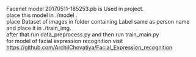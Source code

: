 Facenet model 20170511-185253.pb is Used in project.<br>
place this model in ./model .<br>
place Dataset of images in folder containing Label same as person name and place it in ./train_img.<br>
after that run data_preprocess.py and then run train_main.py<br>
for model of facial expression recognition visit https://github.com/ArchilChovatiya/Facial_Expression_recognition
